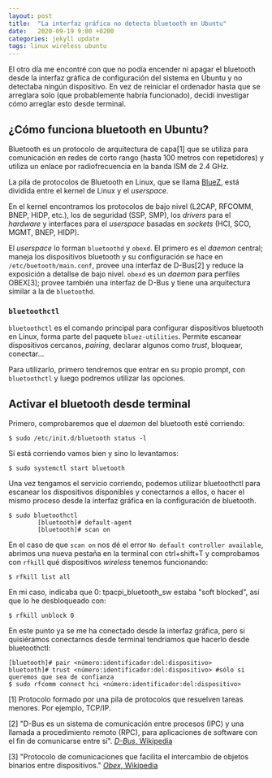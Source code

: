 ```yaml
---
layout: post
title:  "La interfaz gráfica no detecta bluetooth en Ubuntu"
date:   2020-09-19 9:00 +0200
categories: jekyll update
tags: linux wireless ubuntu
---
```


El otro día me encontré con que no podía encender ni apagar el bluetooth desde la interfaz gráfica de configuración del sistema en  Ubuntu y no detectaba ningún dispositivo. En vez de reiniciar el ordenador hasta que se arreglara solo (que probablemente habría funcionado), decidí investigar cómo arreglar esto desde terminal.

## ¿Cómo funciona bluetooth en Ubuntu?

Bluetooth es un protocolo de arquitectura de capa[1] que se utiliza para comunicación en redes de corto rango (hasta 100 metros con repetidores) y utiliza un enlace por radiofrecuencia en la banda ISM de 2.4 GHz. 

La pila de protocolos de Bluetooth en Linux, que se llama [BlueZ](http://www.bluez.org), está dividida entre el kernel de Linux y el _userspace_. 

En el kernel encontramos los protocolos de bajo nivel (L2CAP, RFCOMM, BNEP, HIDP, etc.), los de seguridad (SSP, SMP), los _drivers_ para el _hardware_ y interfaces para el _userspace_ basadas en _sockets_ (HCI, SCO, MGMT, BNEP, HIDP).

El _userspace_ lo forman `bluetoothd` y `obexd`. El primero es el _daemon_ central; maneja los dispositivos bluetooth y su configuración se hace en `/etc/buetooth/main.conf`, provee una interfaz de D-Bus[2] y reduce la exposición a detallse de bajo nivel. `obexd` es un _daemon_ para perfiles OBEX[3]; provee también una interfaz de D-Bus y tiene una arquitectura similar a la de `bluetoothd`.


### `bluetoothctl`

`bluetoothctl` es el comando principal para configurar dispositivos bluetooth en Linux, forma parte del paquete `bluez-utilities`. Permite escanear dispositivos cercanos, _pairing_, declarar algunos como _trust_, bloquear, conectar...

Para utilizarlo, primero tendremos que entrar en su propio prompt, con `bluetoothctl` y luego podremos utilizar las opciones. 


## Activar el bluetooth desde terminal

Primero, comprobaremos que el _daemon_ del bluetooth esté corriendo:

`$ sudo /etc/init.d/bluetooth status -l`


Si está corriendo vamos bien y sino lo levantamos:

`$ sudo systemctl start bluetooth`

Una vez tengamos el servicio corriendo, podemos utilizar bluetoothctl para escanear los dispositivos disponibles y conectarnos a ellos, o hacer el mismo proceso desde la interfaz gráfica en la configuración de bluetooth.

```
$ sudo bluetoothctl
		[bluetooth]# default-agent
		[bluetooth]# scan on
```
En el caso de que `scan on` nos dé el error `No default controller available`, abrimos una nueva pestaña en la terminal con ctrl+shift+T y comprobamos con `rfkill` qué dispositivos _wireless_ tenemos funcionando:

`$ rfkill list all`

En mi caso, indicaba que 0: tpacpi_bluetooth_sw estaba "soft blocked", así que lo he desbloqueado con:

`$ rfkill unblock 0`

En este punto ya se me ha conectado desde la interfaz gráfica, pero si quisiéramos conectarnos desde terminal tendríamos que hacerlo desde bluetoothctl:

```
[bluetooth]# pair <número:identificador:del:dispositivo>
bluetooth]# trust <número:identificador:del:dispositivo> #sólo si queremos que sea de confianza
$ sudo rfcomm connect hci <número:identificador:del:dispositivo>
```




[1] Protocolo formado por una pila de protocolos que resuelven tareas menores. Por ejemplo, TCP/IP.

[2] "D-Bus es un sistema de comunicación entre procesos (IPC) y una llamada a procedimiento remoto (RPC), para aplicaciones de software con el fin de comunicarse entre sí". [_D-Bus_, Wikipedia](https://es.wikipedia.org/wiki/D-Bus) 

[3] "Protocolo de comunicaciones que facilita el intercambio de objetos binarios entre dispositivos." [_Obex_, Wikipedia](https://es.wikipedia.org/wiki/Obex)





